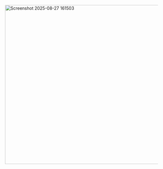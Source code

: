 
<img width="723" height="524" alt="Screenshot 2025-08-27 161503" src="https://github.com/user-attachments/assets/5a2536c6-ecee-49be-9b0f-7ca271854ac3" />
